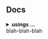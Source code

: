 ## Docs
<details><summary><strong>usings ...</strong></summary>

```cs
namespace DryIoc.Docs;
```
</details> blah-blah-blah
